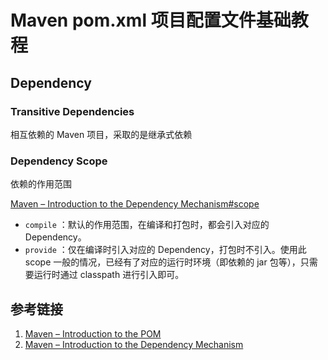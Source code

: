 # Maven pom.xml 项目配置文件基础教程


## Dependency

### Transitive Dependencies

相互依赖的 Maven 项目，采取的是继承式依赖
### Dependency Scope 

依赖的作用范围

[Maven – Introduction to the Dependency Mechanism#scope](https://maven.apache.org/guides/introduction/introduction-to-dependency-mechanism.html#dependency-scope)

- `compile` ：默认的作用范围，在编译和打包时，都会引入对应的 Dependency。
- `provide` ：仅在编译时引入对应的 Dependency，打包时不引入。使用此 scope 一般的情况，已经有了对应的运行时环境（即依赖的 jar 包等），只需要运行时通过 classpath 进行引入即可。

## 参考链接

1. [Maven – Introduction to the POM](https://maven.apache.org/guides/introduction/introduction-to-the-pom.html)
2. [Maven – Introduction to the Dependency Mechanism](https://maven.apache.org/guides/introduction/introduction-to-dependency-mechanism.html)